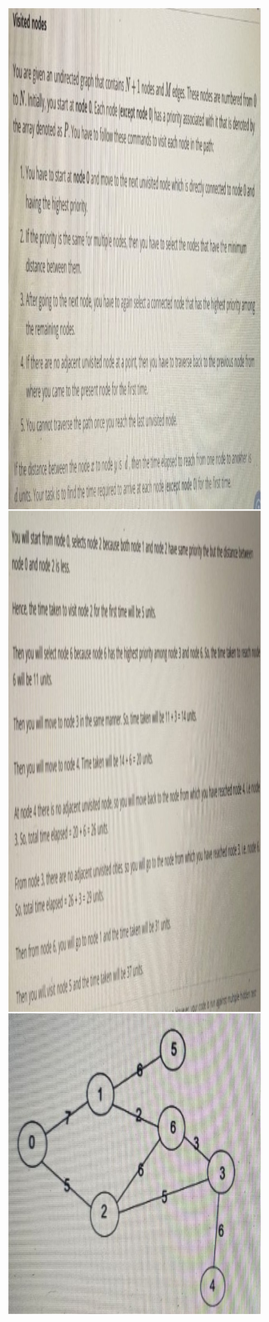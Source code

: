 <html>
<img src="./images/description.jpeg" alt="description" width="1000" height="1000">
<img src="./images/illustration.jpeg" alt="illustration" width="1000" height="1000">
<img src="./images/graph.jpeg" alt="graph" width="1000" height="600">
</html>

